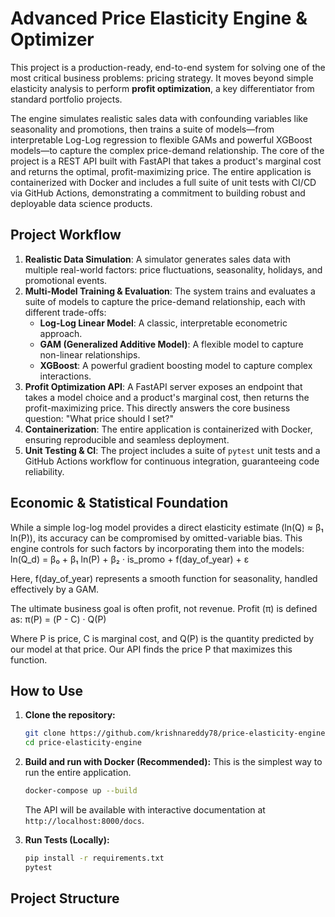 # Advanced Price Elasticity Engine & Optimizer

This project is a production-ready, end-to-end system for solving one of the most critical business problems: pricing strategy. It moves beyond simple elasticity analysis to perform **profit optimization**, a key differentiator from standard portfolio projects.

The engine simulates realistic sales data with confounding variables like seasonality and promotions, then trains a suite of models—from interpretable Log-Log regression to flexible GAMs and powerful XGBoost models—to capture the complex price-demand relationship. The core of the project is a REST API built with FastAPI that takes a product's marginal cost and returns the optimal, profit-maximizing price. The entire application is containerized with Docker and includes a full suite of unit tests with CI/CD via GitHub Actions, demonstrating a commitment to building robust and deployable data science products.

## Project Workflow

1.  **Realistic Data Simulation**: A simulator generates sales data with multiple real-world factors: price fluctuations, seasonality, holidays, and promotional events.
2.  **Multi-Model Training & Evaluation**: The system trains and evaluates a suite of models to capture the price-demand relationship, each with different trade-offs:
    * **Log-Log Linear Model**: A classic, interpretable econometric approach.
    * **GAM (Generalized Additive Model)**: A flexible model to capture non-linear relationships.
    * **XGBoost**: A powerful gradient boosting model to capture complex interactions.
3.  **Profit Optimization API**: A FastAPI server exposes an endpoint that takes a model choice and a product's marginal cost, then returns the profit-maximizing price. This directly answers the core business question: "What price should I set?"
4.  **Containerization**: The entire application is containerized with Docker, ensuring reproducible and seamless deployment.
5.  **Unit Testing & CI**: The project includes a suite of `pytest` unit tests and a GitHub Actions workflow for continuous integration, guaranteeing code reliability.

## Economic & Statistical Foundation

While a simple log-log model provides a direct elasticity estimate (ln(Q) ≈ β₁ ln(P)), its accuracy can be compromised by omitted-variable bias. This engine controls for such factors by incorporating them into the models:
ln(Q_d) = β₀ + β₁ ln(P) + β₂ · is_promo + f(day_of_year) + ε


Here, f(day_of_year) represents a smooth function for seasonality, handled effectively by a GAM.

The ultimate business goal is often profit, not revenue. Profit (π) is defined as:
π(P) = (P - C) · Q(P)


Where P is price, C is marginal cost, and Q(P) is the quantity predicted by our model at that price. Our API finds the price P that maximizes this function.

## How to Use

1.  **Clone the repository:**
    ```bash
    git clone https://github.com/krishnareddy78/price-elasticity-engine.git
    cd price-elasticity-engine
    ```

2.  **Build and run with Docker (Recommended):**
    This is the simplest way to run the entire application.
    ```bash
    docker-compose up --build
    ```
    The API will be available with interactive documentation at `http://localhost:8000/docs`.

3.  **Run Tests (Locally):**
    ```bash
    pip install -r requirements.txt
    pytest
    ```

## Project Structure



